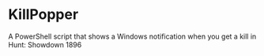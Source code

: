 # KillPopper
A PowerShell script that shows a Windows notification when you get a kill in Hunt: Showdown 1896
